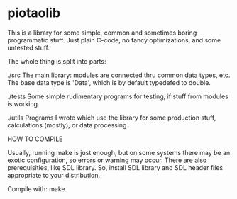 # piotaolib

This is a library for some simple, common and sometimes boring programmatic stuff. Just plain C-code, no fancy optimizations,
and some untested stuff.

The whole thing is split into parts:

./src
The main library: modules are connected thru common data types, etc. The base data type is 'Data', which is by default typedefed to double.

./tests
Some simple rudimentary programs for testing, if stuff from modules is working.

./utils
Programs I wrote which use the library for some production stuff, calculations (mostly), or data processing.

HOW TO COMPILE

Usually, running make is just enough, but on some systems there may be an exotic configuration, so errors or warning may occur.
There are also prerequisities, like SDL library.
So, install SDL library and SDL header files appropriate to your distribution.

Compile with: make.

